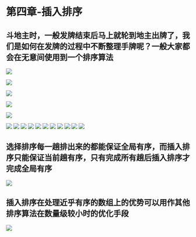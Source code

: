 # 第四章-插入排序

## 斗地主时，一般发牌结束后马上就轮到地主出牌了，我们是如何在发牌的过程中不断整理手牌呢？一般大家都会在无意间使用到一个排序算法

![](https://raw.githubusercontent.com/undermoonoldman/Re1-Algorithms-and-data-structures-with-Java/master/imgs/0000020.png)

![](https://raw.githubusercontent.com/undermoonoldman/Re1-Algorithms-and-data-structures-with-Java/master/imgs/0000021.png)

![](https://raw.githubusercontent.com/undermoonoldman/Re1-Algorithms-and-data-structures-with-Java/master/imgs/0000022.png)

![](https://raw.githubusercontent.com/undermoonoldman/Re1-Algorithms-and-data-structures-with-Java/master/imgs/0000023.png)

![](https://raw.githubusercontent.com/undermoonoldman/Re1-Algorithms-and-data-structures-with-Java/master/imgs/0000024.png)

![](https://raw.githubusercontent.com/undermoonoldman/Re1-Algorithms-and-data-structures-with-Java/master/imgs/0000025.png)
![](https://raw.githubusercontent.com/undermoonoldman/Re1-Algorithms-and-data-structures-with-Java/master/imgs/0000026.png)
![](https://raw.githubusercontent.com/undermoonoldman/Re1-Algorithms-and-data-structures-with-Java/master/imgs/0000027.png)
![](https://raw.githubusercontent.com/undermoonoldman/Re1-Algorithms-and-data-structures-with-Java/master/imgs/0000028.png)
![](https://raw.githubusercontent.com/undermoonoldman/Re1-Algorithms-and-data-structures-with-Java/master/imgs/0000029.png)
![](https://raw.githubusercontent.com/undermoonoldman/Re1-Algorithms-and-data-structures-with-Java/master/imgs/0000030.png)
![](https://raw.githubusercontent.com/undermoonoldman/Re1-Algorithms-and-data-structures-with-Java/master/imgs/0000031.png)
![](https://raw.githubusercontent.com/undermoonoldman/Re1-Algorithms-and-data-structures-with-Java/master/imgs/0000032.png)
![](https://raw.githubusercontent.com/undermoonoldman/Re1-Algorithms-and-data-structures-with-Java/master/imgs/0000033.png)
![](https://raw.githubusercontent.com/undermoonoldman/Re1-Algorithms-and-data-structures-with-Java/master/imgs/0000034.png)
![](https://raw.githubusercontent.com/undermoonoldman/Re1-Algorithms-and-data-structures-with-Java/master/imgs/0000035.png)

## 选择排序每一趟排出来的都能保证全局有序，而插入排序只能保证当前趟有序，只有完成所有趟后插入排序才完成全局有序

![](https://raw.githubusercontent.com/undermoonoldman/Re1-Algorithms-and-data-structures-with-Java/master/imgs/0000036.png)


## 插入排序在处理近乎有序的数组上的优势可以用作其他排序算法在数量级较小时的优化手段
![](https://raw.githubusercontent.com/undermoonoldman/Re1-Algorithms-and-data-structures-with-Java/master/imgs/0000037.png)
